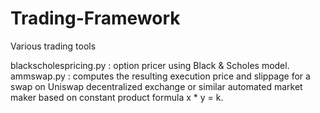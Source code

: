 # Trading-Framework
Various trading tools

blackscholespricing.py : option pricer using Black & Scholes model.  
ammswap.py : computes the resulting execution price and slippage for a swap on Uniswap decentralized exchange or similar automated market maker based on constant product formula x * y = k.
